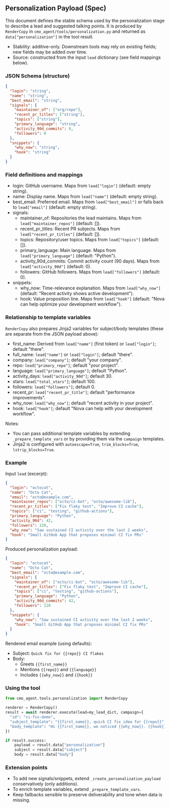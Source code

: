 ## Personalization Payload (Spec)

This document defines the stable schema used by the personalization stage to describe a lead and suggested talking points. It is produced by `RenderCopy` in `cmo_agent/tools/personalization.py` and returned as `data["personalization"]` in the tool result.

- Stability: additive-only. Downstream tools may rely on existing fields; new fields may be added over time.
- Source: constructed from the input `lead` dictionary (see field mappings below).

### JSON Schema (structure)

```json
{
  "login": "string",
  "name": "string",
  "best_email": "string",
  "signals": {
    "maintainer_of": ["org/repo"],
    "recent_pr_titles": ["string"],
    "topics": ["string"],
    "primary_language": "string",
    "activity_90d_commits": 0,
    "followers": 0
  },
  "snippets": {
    "why_now": "string",
    "hook": "string"
  }
}
```

### Field definitions and mappings

- login: GitHub username. Maps from `lead["login"]` (default: empty string).
- name: Display name. Maps from `lead["name"]` (default: empty string).
- best_email: Preferred email. Maps from `lead["best_email"]` or falls back to `lead["email"]` (default: empty string).
- signals:
  - maintainer_of: Repositories the lead maintains. Maps from `lead["maintainer_repos"]` (default: []).
  - recent_pr_titles: Recent PR subjects. Maps from `lead["recent_pr_titles"]` (default: []).
  - topics: Repository/user topics. Maps from `lead["topics"]` (default: []).
  - primary_language: Main language. Maps from `lead["primary_language"]` (default: "Python").
  - activity_90d_commits: Commit activity count (90 days). Maps from `lead["activity_90d"]` (default: 0).
  - followers: GitHub followers. Maps from `lead["followers"]` (default: 0).
- snippets:
  - why_now: Time-relevance explanation. Maps from `lead["why_now"]` (default: "Recent activity shows active development").
  - hook: Value proposition line. Maps from `lead["hook"]` (default: "Nova can help optimize your development workflow").

### Relationship to template variables

`RenderCopy` also prepares Jinja2 variables for subject/body templates (these are separate from the JSON payload above):

- first_name: Derived from `lead["name"]` (first token) or `lead["login"]`; default "there".
- full_name: `lead["name"]` or `lead["login"]`; default "there".
- company: `lead["company"]`; default "your company".
- repo: `lead["primary_repo"]`; default "your project".
- language: `lead["primary_language"]`; default "Python".
- activity_days: `lead["activity_90d"]`; default 30.
- stars: `lead["total_stars"]`; default 100.
- followers: `lead["followers"]`; default 0.
- recent_pr: `lead["recent_pr_title"]`; default "performance improvements".
- why_now: `lead["why_now"]`; default "recent activity in your project".
- hook: `lead["hook"]`; default "Nova can help with your development workflow".

Notes:

- You can pass additional template variables by extending `_prepare_template_vars` or by providing them via the `campaign` templates.
- Jinja2 is configured with `autoescape=True`, `trim_blocks=True`, `lstrip_blocks=True`.

### Example

Input `lead` (excerpt):

```json
{
  "login": "octocat",
  "name": "Octo Cat",
  "email": "octo@example.com",
  "maintainer_repos": ["octo/ci-bot", "octo/awesome-lib"],
  "recent_pr_titles": ["Fix flaky test", "Improve CI cache"],
  "topics": ["ci", "testing", "github-actions"],
  "primary_language": "Python",
  "activity_90d": 42,
  "followers": 120,
  "why_now": "Saw sustained CI activity over the last 2 weeks",
  "hook": "Small GitHub App that proposes minimal CI fix PRs"
}
```

Produced personalization payload:

```json
{
  "login": "octocat",
  "name": "Octo Cat",
  "best_email": "octo@example.com",
  "signals": {
    "maintainer_of": ["octo/ci-bot", "octo/awesome-lib"],
    "recent_pr_titles": ["Fix flaky test", "Improve CI cache"],
    "topics": ["ci", "testing", "github-actions"],
    "primary_language": "Python",
    "activity_90d_commits": 42,
    "followers": 120
  },
  "snippets": {
    "why_now": "Saw sustained CI activity over the last 2 weeks",
    "hook": "Small GitHub App that proposes minimal CI fix PRs"
  }
}
```

Rendered email example (using defaults):

- Subject: `Quick fix for {{repo}} CI flakes`
- Body:
  - Greets `{{first_name}}`
  - Mentions `{{repo}}` and `{{language}}`
  - Includes `{{why_now}}` and `{{hook}}`

### Using the tool

```python
from cmo_agent.tools.personalization import RenderCopy

renderer = RenderCopy()
result = await renderer.execute(lead=my_lead_dict, campaign={
  "id": "ci-fix-demo",
  "subject_template": "{{first_name}}, quick CI fix idea for {{repo}}",
  "body_template": "Hi {{first_name}}, we noticed {{why_now}}. {{hook}}\n\n— Team"
})

if result.success:
    payload = result.data["personalization"]
    subject = result.data["subject"]
    body = result.data["body"]
```

### Extension points

- To add new signals/snippets, extend `_create_personalization_payload` conservatively (only additions).
- To enrich template variables, extend `_prepare_template_vars`.
- Keep fallbacks sensible to preserve deliverability and tone when data is missing.
